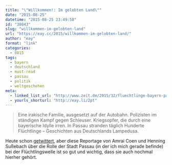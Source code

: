 ```yaml
---
title: "\"Willkommen!: Im gelobten Land\""
date: "2015-08-25"
datetime: "2015-08-25 23:49:58"
id: "30843"
slug: "willkommen-im-gelobten-land"
url: "https://eay.cc/2015/willkommen-im-gelobten-land/"
author: "eay"
format: "link"
categories:
  - 0815
tags:
  - bayern
  - deutschland
  - must-read
  - passau
  - politik
  - weltgeschehen
meta:
  - linked_list_url: "http://www.zeit.de/2015/32/fluechtlinge-bayern-passau/komplettansicht"
  - yourls_shorturl: "http://eay.li/2pt"
---
```


> Eine irakische Familie, ausgesetzt auf der Autobahn. Polizisten im ständigen Kampf gegen Schleuser. Kriegsopfer, die durch eine bayerische Idylle irren. In Passau stranden täglich Hunderte Flüchtlinge – Geschichten aus Deutschlands Lampedusa.

Heute schon [getwittert](https://twitter.com/eay/status/636121374298382336), aber diese Reportage von Amrai Coen und Henning Sußebach über die Rolle der Stadt Passau (in der ich mich gerade befinde) bei der Flüchtlingswelle ist so gut und wichtig, dass sie auch nochmal hierher gehört.

